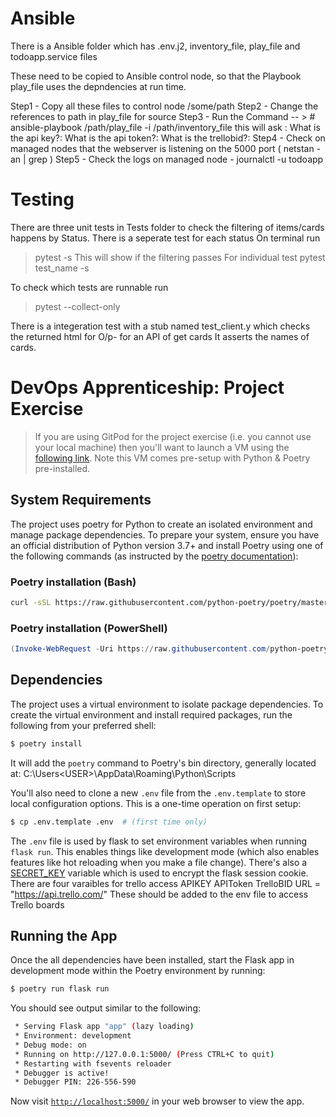 # Ansible
There is a Ansible folder which has 
.env.j2, inventory_file, play_file and todoapp.service files

These need to be copied to Ansible control node, so that the Playbook play_file uses the depndencies at run time.

Step1 - Copy all these files to control node /some/path
Step2 - Change the references to path in play_file for source
Step3 - Run the Command -- > #  ansible-playbook /path/play_file -i /path/inventory_file
this will ask :
    What is the api key?: <enter yours>
    What is the api token?: <enter yours>
    What is the trellobid?: <enter yours>
Step4 - Check on managed nodes that the webserver is listening on the 5000 port ( netstan -an | grep <port>)
Step5 - Check the logs on managed node -  journalctl -u todoapp

# Testing
There are three unit tests in Tests folder to check the filtering of items/cards happens by Status. There is a seperate test for each status
On terminal run
> pytest -s 
This will show if the filtering passes
For individual test
> pytest test_name -s

To check which tests are runnable run
> pytest --collect-only

There is a integeration test with a stub named test_client.y which checks the returned html for O/p- for an API of get cards
It asserts the names of cards.

# DevOps Apprenticeship: Project Exercise

> If you are using GitPod for the project exercise (i.e. you cannot use your local machine) then you'll want to launch a VM using the [following link](https://gitpod.io/#https://github.com/CorndelWithSoftwire/DevOps-Course-Starter). Note this VM comes pre-setup with Python & Poetry pre-installed.

## System Requirements

The project uses poetry for Python to create an isolated environment and manage package dependencies. To prepare your system, ensure you have an official distribution of Python version 3.7+ and install Poetry using one of the following commands (as instructed by the [poetry documentation](https://python-poetry.org/docs/#system-requirements)):

### Poetry installation (Bash)

```bash
curl -sSL https://raw.githubusercontent.com/python-poetry/poetry/master/install-poetry.py | python -
```

### Poetry installation (PowerShell)

```powershell
(Invoke-WebRequest -Uri https://raw.githubusercontent.com/python-poetry/poetry/master/install-poetry.py -UseBasicParsing).Content | python -
```

## Dependencies

The project uses a virtual environment to isolate package dependencies. To create the virtual environment and install required packages, run the following from your preferred shell:

```bash
$ poetry install
```
It will add the `poetry` command to Poetry's bin directory, generally located at: C:\Users\<USER>\AppData\Roaming\Python\Scripts

You'll also need to clone a new `.env` file from the `.env.template` to store local configuration options. This is a one-time operation on first setup:

```bash
$ cp .env.template .env  # (first time only)
```

The `.env` file is used by flask to set environment variables when running `flask run`. This enables things like development mode (which also enables features like hot reloading when you make a file change). There's also a [SECRET_KEY](https://flask.palletsprojects.com/en/1.1.x/config/#SECRET_KEY) variable which is used to encrypt the flask session cookie.
There are four varaibles for trello access
APIKEY
APIToken
TrelloBID
URL = "https://api.trello.com/"
These should be added to the env file to access Trello boards


## Running the App

Once the all dependencies have been installed, start the Flask app in development mode within the Poetry environment by running:
```bash
$ poetry run flask run
```

You should see output similar to the following:
```bash
 * Serving Flask app "app" (lazy loading)
 * Environment: development
 * Debug mode: on
 * Running on http://127.0.0.1:5000/ (Press CTRL+C to quit)
 * Restarting with fsevents reloader
 * Debugger is active!
 * Debugger PIN: 226-556-590
```
Now visit [`http://localhost:5000/`](http://localhost:5000/) in your web browser to view the app.
